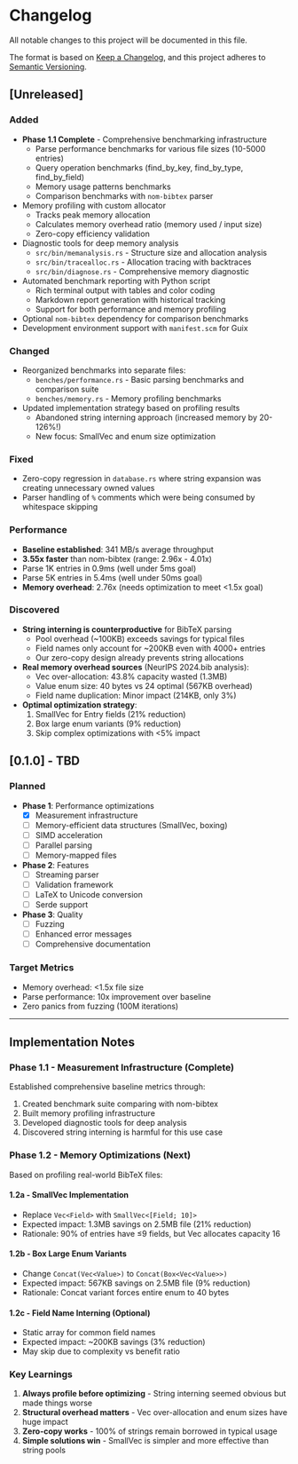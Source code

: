 # Changelog

All notable changes to this project will be documented in this file.

The format is based on [Keep a Changelog](https://keepachangelog.com/en/1.0.0/),
and this project adheres to [Semantic Versioning](https://semver.org/spec/v2.0.0.html).

## [Unreleased]

### Added
- **Phase 1.1 Complete** - Comprehensive benchmarking infrastructure
  - Parse performance benchmarks for various file sizes (10-5000 entries)
  - Query operation benchmarks (find_by_key, find_by_type, find_by_field)
  - Memory usage patterns benchmarks
  - Comparison benchmarks with `nom-bibtex` parser
- Memory profiling with custom allocator
  - Tracks peak memory allocation
  - Calculates memory overhead ratio (memory used / input size)
  - Zero-copy efficiency validation
- Diagnostic tools for deep memory analysis
  - `src/bin/memanalysis.rs` - Structure size and allocation analysis
  - `src/bin/tracealloc.rs` - Allocation tracing with backtraces
  - `src/bin/diagnose.rs` - Comprehensive memory diagnostic
- Automated benchmark reporting with Python script
  - Rich terminal output with tables and color coding
  - Markdown report generation with historical tracking
  - Support for both performance and memory profiling
- Optional `nom-bibtex` dependency for comparison benchmarks
- Development environment support with `manifest.scm` for Guix

### Changed
- Reorganized benchmarks into separate files:
  - `benches/performance.rs` - Basic parsing benchmarks and comparison suite
  - `benches/memory.rs` - Memory profiling benchmarks
- Updated implementation strategy based on profiling results
  - Abandoned string interning approach (increased memory by 20-126%!)
  - New focus: SmallVec and enum size optimization

### Fixed
- Zero-copy regression in `database.rs` where string expansion was creating unnecessary owned values
- Parser handling of `%` comments which were being consumed by whitespace skipping

### Performance
- **Baseline established**: 341 MB/s average throughput
- **3.55x faster** than nom-bibtex (range: 2.96x - 4.01x)
- Parse 1K entries in 0.9ms (well under 5ms goal)
- Parse 5K entries in 5.4ms (well under 50ms goal)
- **Memory overhead**: 2.76x (needs optimization to meet <1.5x goal)

### Discovered
- **String interning is counterproductive** for BibTeX parsing
  - Pool overhead (~100KB) exceeds savings for typical files
  - Field names only account for ~200KB even with 4000+ entries
  - Our zero-copy design already prevents string allocations
- **Real memory overhead sources** (NeurIPS 2024.bib analysis):
  - Vec over-allocation: 43.8% capacity wasted (1.3MB)
  - Value enum size: 40 bytes vs 24 optimal (567KB overhead)
  - Field name duplication: Minor impact (214KB, only 3%)
- **Optimal optimization strategy**:
  1. SmallVec for Entry fields (21% reduction)
  2. Box large enum variants (9% reduction)
  3. Skip complex optimizations with <5% impact

## [0.1.0] - TBD

### Planned
- **Phase 1**: Performance optimizations
  - [x] Measurement infrastructure
  - [ ] Memory-efficient data structures (SmallVec, boxing)
  - [ ] SIMD acceleration
  - [ ] Parallel parsing
  - [ ] Memory-mapped files
- **Phase 2**: Features
  - [ ] Streaming parser
  - [ ] Validation framework
  - [ ] LaTeX to Unicode conversion
  - [ ] Serde support
- **Phase 3**: Quality
  - [ ] Fuzzing
  - [ ] Enhanced error messages
  - [ ] Comprehensive documentation

### Target Metrics
- Memory overhead: <1.5x file size
- Parse performance: 10x improvement over baseline
- Zero panics from fuzzing (100M iterations)

---

## Implementation Notes

### Phase 1.1 - Measurement Infrastructure (Complete)
Established comprehensive baseline metrics through:
1. Created benchmark suite comparing with nom-bibtex
2. Built memory profiling infrastructure
3. Developed diagnostic tools for deep analysis
4. Discovered string interning is harmful for this use case

### Phase 1.2 - Memory Optimizations (Next)
Based on profiling real-world BibTeX files:

#### 1.2a - SmallVec Implementation
- Replace `Vec<Field>` with `SmallVec<[Field; 10]>`
- Expected impact: 1.3MB savings on 2.5MB file (21% reduction)
- Rationale: 90% of entries have ≤9 fields, but Vec allocates capacity 16

#### 1.2b - Box Large Enum Variants  
- Change `Concat(Vec<Value>)` to `Concat(Box<Vec<Value>>)`
- Expected impact: 567KB savings on 2.5MB file (9% reduction)
- Rationale: Concat variant forces entire enum to 40 bytes

#### 1.2c - Field Name Interning (Optional)
- Static array for common field names
- Expected impact: ~200KB savings (3% reduction)
- May skip due to complexity vs benefit ratio

### Key Learnings
1. **Always profile before optimizing** - String interning seemed obvious but made things worse
2. **Structural overhead matters** - Vec over-allocation and enum sizes have huge impact
3. **Zero-copy works** - 100% of strings remain borrowed in typical usage
4. **Simple solutions win** - SmallVec is simpler and more effective than string pools